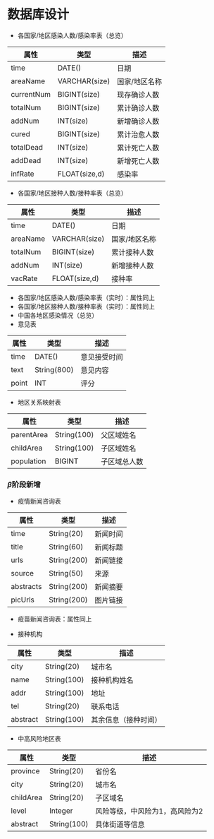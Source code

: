 # 数据库设计

* 各国家/地区感染人数/感染率表（总览）

| 属性       | 类型          | 描述          |
| ---------- | ------------- | ------------- |
| time       | DATE()        | 日期          |
| areaName   | VARCHAR(size) | 国家/地区名称 |
| currentNum | BIGINT(size)  | 现存确诊人数  |
| totalNum   | BIGINT(size)  | 累计确诊人数  |
| addNum     | INT(size)     | 新增确诊人数  |
| cured      | BIGINT(size)  | 累计治愈人数  |
| totalDead  | INT(size)     | 累计死亡人数  |
| addDead    | INT(size)     | 新增死亡人数  |
| infRate    | FLOAT(size,d) | 感染率        |

* 各国家/地区接种人数/接种率表（总览）

| 属性     | 类型          | 描述          |
| -------- | ------------- | ------------- |
| time     | DATE()        | 日期          |
| areaName | VARCHAR(size) | 国家/地区名称 |
| totalNum | BIGINT(size)  | 累计接种人数  |
| addNum   | INT(size)     | 新增接种人数  |
| vacRate  | FLOAT(size,d) | 接种率        |

* 各国家/地区感染人数/感染率表（实时）：属性同上
* 各国家/地区接种人数/接种率表（实时）：属性同上
* 中国各地区感染情况（总览）
* 意见表

| 属性  | 类型        | 描述         |
| ----- | ----------- | ------------ |
| time  | DATE()      | 意见接受时间 |
| text  | String(800) | 意见内容     |
| point | INT         | 评分         |

* 地区关系映射表

| 属性       | 类型        | 描述         |
| ---------- | ----------- | ------------ |
| parentArea | String(100) | 父区域姓名   |
| childArea  | String(100) | 子区域姓名   |
| population | BIGINT      | 子区域总人数 |

### $\beta$阶段新增

* 疫情新闻咨询表

| 属性      | 类型        | 描述     |
| --------- | ----------- | -------- |
| time      | String(20)  | 新闻时间 |
| title     | String(60)  | 新闻标题 |
| urls      | String(200) | 新闻链接 |
| source    | String(50)  | 来源     |
| abstracts | String(200) | 新闻摘要 |
| picUrls   | String(200) | 图片链接 |

* 疫苗新闻咨询表：属性同上

* 接种机构

| 属性     | 类型        | 描述                 |
| -------- | ----------- | -------------------- |
| city     | String(20)  | 城市名               |
| name     | String(100) | 接种机构姓名         |
| addr     | String(100) | 地址                 |
| tel      | String(20)  | 联系电话             |
| abstract | String(100) | 其余信息（接种时间） |

* 中高风险地区表

| 属性      | 类型        | 描述                           |
| --------- | ----------- | ------------------------------ |
| province  | String(20)  | 省份名                         |
| city      | String(20)  | 城市名                         |
| childArea | String(20)  | 子区域名                       |
| level     | Integer     | 风险等级，中风险为1，高风险为2 |
| abstract  | String(100) | 具体街道等信息                 |

